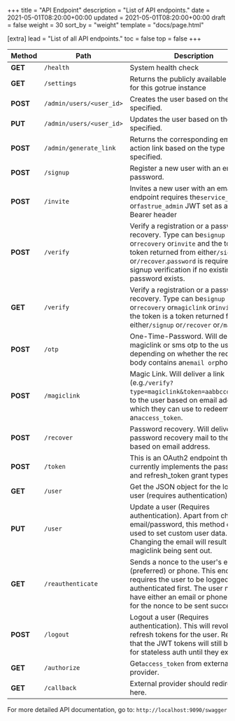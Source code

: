 +++
title = "API Endpoint"
description = "List of API endpoints."
date = 2021-05-01T08:20:00+00:00
updated = 2021-05-01T08:20:00+00:00
draft = false
weight = 30
sort_by = "weight"
template = "docs/page.html"

[extra]
lead = "List of all API endpoints."
toc = false
top = false
+++

| Method   | Path                     | Description                                                                                                                                                                                                                                  |
| -------- | ------------------------ | -------------------------------------------------------------------------------------------------------------------------------------------------------------------------------------------------------------------------------------------- |
| **GET**  | `/health`                | System health check                                                                                                                                                                                                                          |
| **GET**  | `/settings`              | Returns the publicly available settings for this gotrue instance                                                                                                                                                                             |
| **POST** | `/admin/users/<user_id>` | Creates the user based on the user_id specified.                                                                                                                                                                                             |
| **PUT**  | `/admin/users/<user_id>` | Updates the user based on the user_id specified.                                                                                                                                                                                             |
| **POST** | `/admin/generate_link`   | Returns the corresponding email action link based on the type specified.                                                                                                                                                                     |
| **POST** | `/signup`                | Register a new user with an email and password.                                                                                                                                                                                              |
| **POST** | `/invite`                | Invites a new user with an email. This endpoint requires the`service_role` or`fastrue_admin` JWT set as an Auth Bearer header                                                                                                                 |
| **POST** | `/verify`                | Verify a registration or a password recovery. Type can be`signup` or`recovery` or`invite` and the token is a token returned from either`/signup` or`/recover`.`password` is required for signup verification if no existing password exists. |
| **GET**  | `/verify`                | Verify a registration or a password recovery. Type can be`signup` or`recovery` or`magiclink` or`invite` and the token is a token returned from either`/signup` or`/recover` or`/magiclink`.                                                  |
| **POST** | `/otp`                   | One-Time-Password. Will deliver a magiclink or sms otp to the user depending on whether the request body contains an`email or`phone` key.                                                                                                    |
| **POST** | `/magiclink`             | Magic Link. Will deliver a link (e.g.`/verify?type=magiclink&token=aabbccddee1234`) to the user based on email address which they can use to redeem an`access_token`.                                                                        |
| **POST** | `/recover`               | Password recovery. Will deliver a password recovery mail to the user based on email address.                                                                                                                                                 |
| **POST** | `/token`                 | This is an OAuth2 endpoint that currently implements the password and refresh_token grant types.                                                                                                                                             |
| **GET**  | `/user`                  | Get the JSON object for the logged in user (requires authentication)                                                                                                                                                                         |
| **PUT**  | `/user`                  | Update a user (Requires authentication). Apart from changing email/password, this method can be used to set custom user data. Changing the email will result in a magiclink being sent out.                                                  |
| **GET**  | `/reauthenticate`        | Sends a nonce to the user's email (preferred) or phone. This endpoint requires the user to be logged in / authenticated first. The user needs to have either an email or phone number for the nonce to be sent successfully.                 |
| **POST** | `/logout`                | Logout a user (Requires authentication). This will revoke all refresh tokens for the user. Remember that the JWT tokens will still be valid for stateless auth until they expires.                                                           |
| **GET**  | `/authorize`             | Get`access_token` from external oauth provider.                                                                                                                                                                                              |
| **GET**  | `/callback`              | External provider should redirect to here.                                                                                                                                                                                                   |

For more detailed API documentation, go to: `http://localhost:9090/swagger`
